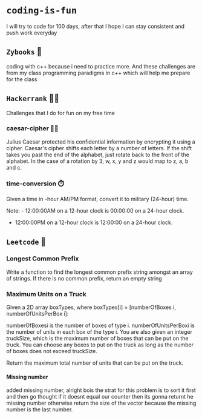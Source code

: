 # `coding-is-fun`
I will try to code for 100 days, after that I hope I can stay consistent and push work everyday

## `Zybooks` 📗
coding with c++ because i need to practice more. And these challenges are from my class programming paradigms in c++ which will help me prepare for the class

## `Hackerrank` 👨‍💻 
Challenges that I do for fun on my free time

### caesar-cipher 🧑‍💻 
Julius Caesar protected his confidential information by encrypting it using a cipher. Caesar's cipher shifts each letter by a number of letters. If the shift takes you past the end of the alphabet, just rotate back to the front of the alphabet. In the case of a rotation by 3, w, x, y and z would map to z, a, b and c.

### time-conversion ⏱️
Given a time in -hour AM/PM format, convert it to military (24-hour) time.

Note: - 12:00:00AM on a 12-hour clock is 00:00:00 on a 24-hour clock.
- 12:00:00PM on a 12-hour clock is 12:00:00 on a 24-hour clock.

## `Leetcode` 👨‍

### Longest Common Prefix
Write a function to find the longest common prefix string amongst an array of strings.
If there is no common prefix, return an empty string

### Maximum Units on a Truck
Given a 2D array boxTypes, where boxTypes[i] = [numberOfBoxes i, numberOfUnitsPerBox i]:

numberOfBoxesi is the number of boxes of type i.
numberOfUnitsPerBoxi is the number of units in each box of the type i.
You are also given an integer truckSize, which is the maximum number of boxes that can be put on the truck. You can choose any boxes to put on the truck as long as the number of boxes does not exceed truckSize.

Return the maximum total number of units that can be put on the truck.

#### Missing number

added missing number, alright bois the strat for this problem is to sort it first and then go thought if it doesnt equal our counter then its gonna returnt he missing number otherwise return the size of the vector because the missing number is the last number.
